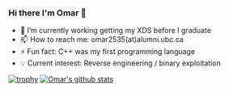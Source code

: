 ### Hi there I'm Omar 👋 

- 🔭 I’m currently working getting my XDS before I graduate
- 📫 How to reach me: omar2535(at)alumni.ubc.ca
- ⚡ Fun fact: C++ was my first programming language
- 💡  Current interest: Reverse engineering / binary exploitation


[![trophy](https://github-profile-trophy.vercel.app/?username=omar2535&row=1)](https://github.com/ryo-ma/github-profile-trophy)
[![Omar's github stats](https://github-readme-stats.vercel.app/api?username=omar2535)](https://github.com/anuraghazra/github-readme-stats)
